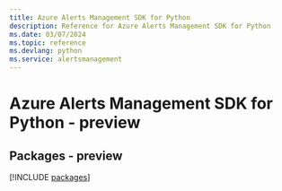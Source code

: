 ```yaml
---
title: Azure Alerts Management SDK for Python
description: Reference for Azure Alerts Management SDK for Python
ms.date: 03/07/2024
ms.topic: reference
ms.devlang: python
ms.service: alertsmanagement
---
```

# Azure Alerts Management SDK for Python - preview
## Packages - preview
[!INCLUDE [packages](alerts-management-index.md)]